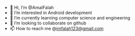 - 👋 Hi, I’m @AmalFalah
- 👀 I’m interested in Android development
- 🌱 I’m currently learning computer science and engineering
- 💞️ I’m looking to collaborate on github
- 📫 How to reach me @imfalah123@gmail.com

<!---
AmalFalah/AmalFalah is a ✨ special ✨ repository because its `README.md` (this file) appears on your GitHub profile.
You can click the Preview link to take a look at your changes.
--->
